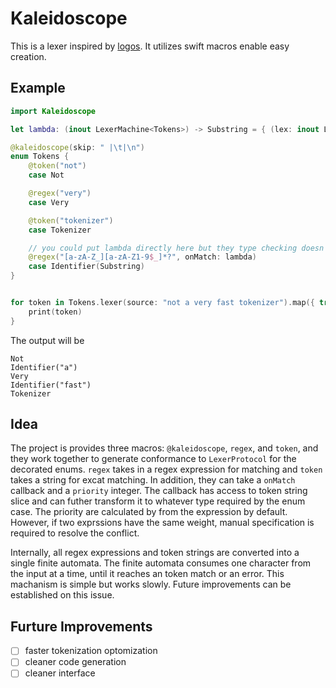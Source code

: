# Kaleidoscope

This is a lexer inspired by [logos](https://github.com/maciejhirsz/logos). It utilizes swift macros enable easy creation. 

## Example

```swift
import Kaleidoscope

let lambda: (inout LexerMachine<Tokens>) -> Substring = { (lex: inout LexerMachine<Tokens>) in lex.slice }

@kaleidoscope(skip: " |\t|\n")
enum Tokens {
    @token("not")
    case Not

    @regex("very")
    case Very

    @token("tokenizer")
    case Tokenizer

    // you could put lambda directly here but they type checking doesn't seem to work very well?
    @regex("[a-zA-Z_][a-zA-Z1-9$_]*?", onMatch: lambda) 
    case Identifier(Substring)
}


for token in Tokens.lexer(source: "not a very fast tokenizer").map({ try! $0.get() }) {
    print(token)
}
```

The output will be 

```text
Not
Identifier("a")
Very
Identifier("fast")
Tokenizer
```

## Idea

The project is provides three macros: `@kaleidoscope`, `regex`, and `token`, and they work together to generate conformance to `LexerProtocol` for the decorated  enums. `regex` takes in a regex expression for matching and `token` takes a string for excat matching. In addition, they can take a `onMatch` callback and a `priority` integer. The callback has access to token string slice and can futher transform it to whatever type required by the enum case. The priority are calculated by from the expression by default. However, if two exprssions have the same weight, manual specification is required to resolve the conflict. 

Internally, all regex expressions and token strings are converted into a single finite automata. The finite automata consumes one character from the input at a time, until it reaches an token match or an error. This machanism is simple but works slowly. Future improvements can be established on this issue. 

## Furture Improvements

- [ ] faster tokenization optomization 
- [ ] cleaner code generation 
- [ ] cleaner interface
